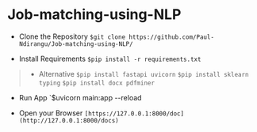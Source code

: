 # Job-matching-using-NLP

* Clone the Repository
`$git clone https://github.com/Paul-Ndirangu/Job-matching-using-NLP/`

* Install Requirements
`$pip install -r requirements.txt`
> * Alternative
>   `$pip install fastapi uvicorn`
>   `$pip install sklearn typing`
>   `$pip install docx pdfminer`

* Run App
`$uvicorn main:app --reload

* Open your Browser
`[https://127.0.0.1:8000/doc](http://127.0.0.1:8000/docs)`
